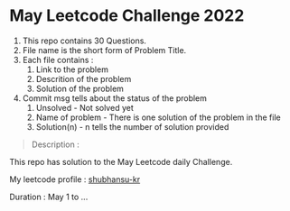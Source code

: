 # May Leetcode Challenge 2022

1. This repo contains 30 Questions.
2. File name is the short form of Problem Title.
3. Each file contains :
    1. Link to the problem
    2. Descrition of the problem
    3. Solution of the problem
4. Commit msg tells about the status of the problem
    1. Unsolved - Not solved yet
    2. Name of problem - There is one solution of the problem in the file
    3. Solution(n) - n tells the number of solution provided

> Description :

This repo has solution to the May Leetcode daily Challenge.

My leetcode profile : [shubhansu-kr](https://leetcode.com/shubhansu-kr/)

Duration : May 1 to ...  
